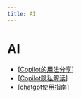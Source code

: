 ```yaml
---
title: AI
---
```


# AI

- [[Copilot的用法分享]]
- [[Copilot隐私解读]]
- [[chatgpt使用指南]]

[//begin]: # "Autogenerated link references for markdown compatibility"
[Copilot的用法分享]: Copilot%E7%9A%84%E7%94%A8%E6%B3%95%E5%88%86%E4%BA%AB "copilot的用法分享"
[Copilot隐私解读]: Copilot%E9%9A%90%E7%A7%81%E8%A7%A3%E8%AF%BB "Copilot隐私解读"
[chatgpt使用指南]: chatgpt%E4%BD%BF%E7%94%A8%E6%8C%87%E5%8D%97 "chatgpt使用指南"
[//end]: # "Autogenerated link references"